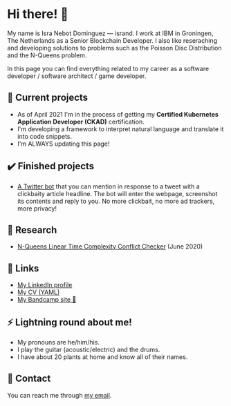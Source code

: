 # Hi there! 👋

My name is Isra Nebot Dominguez — isrand. I work at IBM in Groningen, The Netherlands as a Senior Blockchain Developer. I also like reseraching and developing solutions to problems such as the Poisson Disc Distribution and the N-Queens problem.

In this page you can find everything related to my career as a software developer / software architect / game developer.

## 🌱 Current projects

* As of April 2021 I'm in the process of getting my **Certified Kubernetes Application Developer (CKAD)** certification.
* I'm developing a framework to interpret natural language and translate it into code snippets.
* I'm ALWAYS updating this page!

## ✔️ Finished projects

* [A Twitter bot](https://twitter.com/HookLineClicker) that you can mention in response to a tweet with a clickbaity article headline. The bot will enter the webpage, screenshot its contents and reply to you. No more clickbait, no more ad trackers, more privacy!

## 📃 Research

* [N-Queens Linear Time Complexity Conflict Checker](https://github.com/isrand/NQueensLinearTimeComplexityConflictChecker) (June 2020)

## 🔗 Links

* [My LinkedIn profile](https://linkedin.com/in/isra-nebot)
* [My CV (YAML)](https://raw.githubusercontent.com/isrand/yamlcv/main/cv.yaml)
* [My Bandcamp site 🎸](https://isrand.bandcamp.com)

## ⚡ Lightning round about me!

* My pronouns are he/him/his.
* I play the guitar (acoustic/electric) and the drums.
* I have about 20 plants at home and know all of their names.

## 💬 Contact

You can reach me through [my email](mailto:israel.nebot@gmail.com).
